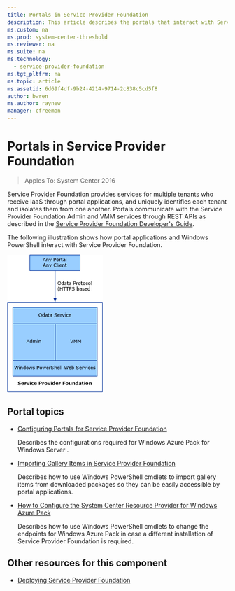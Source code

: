 ```yaml
---
title: Portals in Service Provider Foundation
description: This article describes the portals that interact with Service Provider Foundation
ms.custom: na
ms.prod: system-center-threshold
ms.reviewer: na
ms.suite: na
ms.technology:
  - service-provider-foundation
ms.tgt_pltfrm: na
ms.topic: article
ms.assetid: 6d69f4df-9b24-4214-9714-2c838c5cd5f8
author: bwren
ms.author: raynew
manager: cfreeman
---
```

# Portals in Service Provider Foundation
>Apples To: System Center 2016

Service Provider Foundation provides services for multiple tenants who receive IaaS through portal applications, and uniquely identifies each tenant and isolates them from one another. Portals communicate with the Service Provider Foundation Admin and VMM services through REST APIs as described in the [Service Provider Foundation Developer's Guide](http://go.microsoft.com/fwlink/p/?LinkID=263700).  

The following illustration shows how portal applications and Windows PowerShell interact with Service Provider Foundation.  

![Shows portals to Service Provider Foundation](../media/Orch2016_SPF_Portals.png "Orch2016_SPF_Portals")  

## Portal topics  

-   [Configuring Portals for Service Provider Foundation](../Deploy/Configuring-Portals-for-Service-Provider-Foundation.md)  

    Describes the configurations required for Windows Azure Pack for Windows Server .  

-   [Importing Gallery Items in Service Provider Foundation](../Manage/Importing-Gallery-Items.md)  

    Describes how to use Windows PowerShell cmdlets to import gallery items from downloaded packages so they can be easily accessible by portal applications.  

-   [How to Configure the System Center Resource Provider for Windows Azure Pack](../Manage/How-to-Configure-the-System-Center-Resource-Provider-for-Windows-Azure-Pack.md)  

    Describes how to use Windows PowerShell cmdlets to change the endpoints for Windows Azure Pack in case a different installation of Service Provider Foundation is required.  

## Other resources for this component     

-   [Deploying Service Provider Foundation](../Deploy/Deploying-Service-Provider-Foundation.md)  
